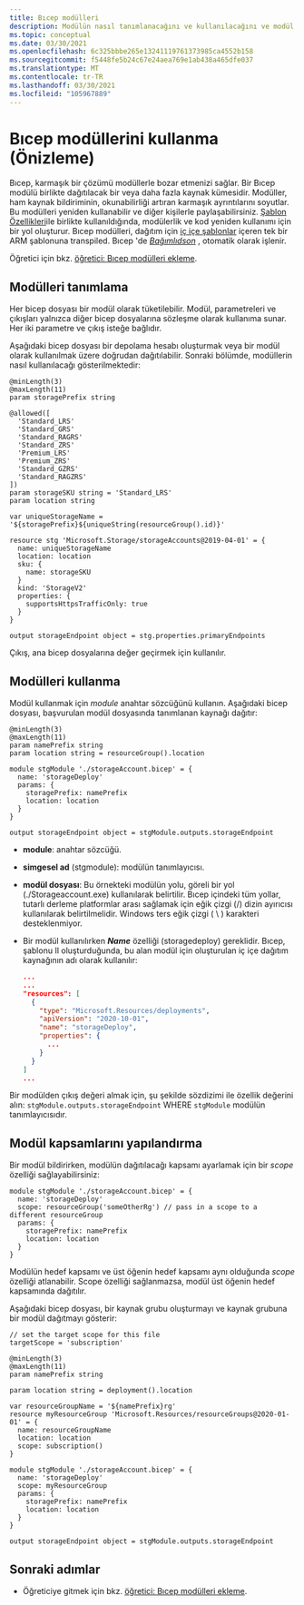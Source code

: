 ```yaml
---
title: Bıcep modülleri
description: Modülün nasıl tanımlanacağını ve kullanılacağını ve modül kapsamlarının nasıl kullanılacağını açıklar.
ms.topic: conceptual
ms.date: 03/30/2021
ms.openlocfilehash: 6c325bbbe265e13241119761373985ca4552b158
ms.sourcegitcommit: f5448fe5b24c67e24aea769e1ab438a465dfe037
ms.translationtype: MT
ms.contentlocale: tr-TR
ms.lasthandoff: 03/30/2021
ms.locfileid: "105967889"
---
```

# <a name="use-bicep-modules-preview"></a>Bıcep modüllerini kullanma (Önizleme)

Bıcep, karmaşık bir çözümü modüllerle bozar etmenizi sağlar. Bir Bıcep modülü birlikte dağıtılacak bir veya daha fazla kaynak kümesidir. Modüller, ham kaynak bildiriminin, okunabilirliği artıran karmaşık ayrıntılarını soyutlar. Bu modülleri yeniden kullanabilir ve diğer kişilerle paylaşabilirsiniz. [Şablon Özellikleri](./template-specs.md)ile birlikte kullanıldığında, modülerlik ve kod yeniden kullanımı için bir yol oluşturur. Bıcep modülleri, dağıtım için [iç içe şablonlar](./linked-templates.md#nested-template) içeren tek bir ARM şablonuna transpiled. Bıcep 'de [_Bağımlıdson_](./template-syntax.md#resources) , otomatik olarak işlenir.

Öğretici için bkz. [öğretici: Bıcep modülleri ekleme](./bicep-tutorial-add-modules.md).

## <a name="define-modules"></a>Modülleri tanımlama

Her bicep dosyası bir modül olarak tüketilebilir. Modül, parametreleri ve çıkışları yalnızca diğer bicep dosyalarına sözleşme olarak kullanıma sunar. Her iki parametre ve çıkış isteğe bağlıdır.

Aşağıdaki bicep dosyası bir depolama hesabı oluşturmak veya bir modül olarak kullanılmak üzere doğrudan dağıtılabilir.  Sonraki bölümde, modüllerin nasıl kullanılacağı gösterilmektedir:

```bicep
@minLength(3)
@maxLength(11)
param storagePrefix string

@allowed([
  'Standard_LRS'
  'Standard_GRS'
  'Standard_RAGRS'
  'Standard_ZRS'
  'Premium_LRS'
  'Premium_ZRS'
  'Standard_GZRS'
  'Standard_RAGZRS'
])
param storageSKU string = 'Standard_LRS'
param location string

var uniqueStorageName = '${storagePrefix}${uniqueString(resourceGroup().id)}'

resource stg 'Microsoft.Storage/storageAccounts@2019-04-01' = {
  name: uniqueStorageName
  location: location
  sku: {
    name: storageSKU
  }
  kind: 'StorageV2'
  properties: {
    supportsHttpsTrafficOnly: true
  }
}

output storageEndpoint object = stg.properties.primaryEndpoints
```

Çıkış, ana bicep dosyalarına değer geçirmek için kullanılır.

## <a name="consume-modules"></a>Modülleri kullanma

Modül kullanmak için _module_ anahtar sözcüğünü kullanın. Aşağıdaki bicep dosyası, başvurulan modül dosyasında tanımlanan kaynağı dağıtır:

```bicep
@minLength(3)
@maxLength(11)
param namePrefix string
param location string = resourceGroup().location

module stgModule './storageAccount.bicep' = {
  name: 'storageDeploy'
  params: {
    storagePrefix: namePrefix
    location: location
  }
}

output storageEndpoint object = stgModule.outputs.storageEndpoint
```

- **module**: anahtar sözcüğü.
- **simgesel ad** (stgmodule): modülün tanımlayıcısı.
- **modül dosyası**: Bu örnekteki modülün yolu, göreli bir yol (./Storageaccount.exe) kullanılarak belirtilir. Bıcep içindeki tüm yollar, tutarlı derleme platformlar arası sağlamak için eğik çizgi (/) dizin ayırıcısı kullanılarak belirtilmelidir. Windows ters eğik çizgi ( \\ ) karakteri desteklenmiyor.
- Bir modül kullanılırken **_Name_** özelliği (storagedeploy) gereklidir. Bıcep, şablonu Il oluşturduğunda, bu alan modül için oluşturulan iç içe dağıtım kaynağının adı olarak kullanılır:

    ```json
    ...
    ...
    "resources": [
      {
        "type": "Microsoft.Resources/deployments",
        "apiVersion": "2020-10-01",
        "name": "storageDeploy",
        "properties": {
          ...
        }
      }
    ]
    ...
    ```

Bir modülden çıkış değeri almak için, şu şekilde sözdizimi ile özellik değerini alın: `stgModule.outputs.storageEndpoint` WHERE `stgModule` modülün tanımlayıcısıdır.

## <a name="configure-module-scopes"></a>Modül kapsamlarını yapılandırma

Bir modül bildirirken, modülün dağıtılacağı kapsamı ayarlamak için bir _scope_ özelliği sağlayabilirsiniz:

```bicep
module stgModule './storageAccount.bicep' = {
  name: 'storageDeploy'
  scope: resourceGroup('someOtherRg') // pass in a scope to a different resourceGroup
  params: {
    storagePrefix: namePrefix
    location: location
  }
}
```

Modülün hedef kapsamı ve üst öğenin hedef kapsamı aynı olduğunda _scope_ özelliği atlanabilir. Scope özelliği sağlanmazsa, modül üst öğenin hedef kapsamında dağıtılır.

Aşağıdaki bicep dosyası, bir kaynak grubu oluşturmayı ve kaynak grubuna bir modül dağıtmayı gösterir:

```bicep
// set the target scope for this file
targetScope = 'subscription'

@minLength(3)
@maxLength(11)
param namePrefix string

param location string = deployment().location

var resourceGroupName = '${namePrefix}rg'
resource myResourceGroup 'Microsoft.Resources/resourceGroups@2020-01-01' = {
  name: resourceGroupName
  location: location
  scope: subscription()
}

module stgModule './storageAccount.bicep' = {
  name: 'storageDeploy'
  scope: myResourceGroup
  params: {
    storagePrefix: namePrefix
    location: location
  }
}

output storageEndpoint object = stgModule.outputs.storageEndpoint
```

## <a name="next-steps"></a>Sonraki adımlar

- Öğreticiye gitmek için bkz. [öğretici: Bıcep modülleri ekleme](./bicep-tutorial-add-modules.md).
